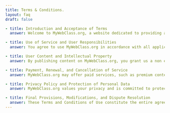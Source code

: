 ```yaml
---
title: Terms & Conditions.
layout: faq
draft: false

- title: Introduction and Acceptance of Terms
  answer: Welcome to MyWebClass.org, a website dedicated to providing articles and resources related to technology and programming. By accessing or using this website, you agree to be bound by these Terms and Conditions of Use.

- title: Use of Service and User Responsibilities
  answer: You agree to use MyWebClass.org in accordance with all applicable laws, regulations, and these Terms and Conditions of Use. You are solely responsible for any content you publish on the website and for any consequences that may result from your actions.

- title: User Content and Intellectual Property
  answer: By publishing content on MyWebClass.org, you grant us a non exclusive, royalty free license to use, reproduce, and distribute your content in connection with the website. You represent and warrant that you own or have the necessary licenses, rights, consents, and permissions to publish the content.

- title: Payment, Renewal, and Cancellation of Service
  answer: MyWebClass.org may offer paid services, such as premium content or subscriptions. Payment is due in advance and is non refundable. We reserve the right to change our prices and offerings at any time.

- title: Privacy Policy and Protection of Personal Data
  answer: MyWebClass.org values your privacy and is committed to protecting your personal data. We collect, use, and disclose your personal data in accordance with our Privacy Policy, which describes the types of data we collect, how we use it, and how we protect it.

- title: Final Provisions, Modifications, and Dispute Resolution
  answer: These Terms and Conditions of Use constitute the entire agreement between you and MyWebClass.org and supersede all prior or contemporaneous communications and proposals, whether oral or written. We reserve the right to modify or update these terms at any time. Any disputes arising out of or related to these terms will be governed by the laws of state or jurisdiction and will be resolved in accordance with the applicable dispute resolution procedures.
---
```

